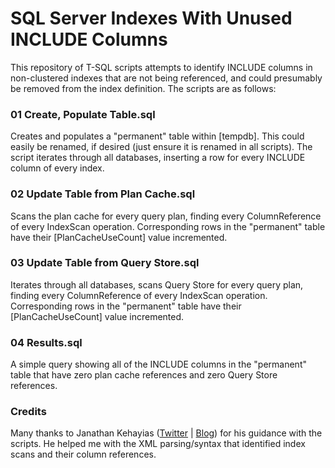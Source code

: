 # SQL Server Indexes With Unused INCLUDE Columns

This repository of T-SQL scripts attempts to identify INCLUDE columns in non-clustered indexes that are not being referenced, and could presumably be removed from the index definition. The scripts are as follows:

<h3>01 Create, Populate Table.sql</h3>
Creates and populates a "permanent" table within [tempdb]. This could easily be renamed, if desired (just ensure it is renamed in all scripts). The script iterates through all databases, inserting a row for every INCLUDE column of every index.

<h3>02 Update Table from Plan Cache.sql</h3>
Scans the plan cache for every query plan, finding every ColumnReference of every IndexScan operation. Corresponding rows in the "permanent" table have their [PlanCacheUseCount] value incremented.

<h3>03 Update Table from Query Store.sql</h3>
Iterates through all databases, scans Query Store for every query plan, finding every ColumnReference of every IndexScan operation. Corresponding rows in the "permanent" table have their [PlanCacheUseCount] value incremented.

<h3>04 Results.sql</h3>
A simple query showing all of the INCLUDE columns in the "permanent" table that have zero plan cache references and zero Query Store references.

<h3>Credits</h3>
Many thanks to Janathan Kehayias (<a href="https://twitter.com/SQLPoolBoy">Twitter</a> | <a href="https://www.sqlskills.com/blogs/jonathan/">Blog</a>) for his guidance with the scripts. He helped me with the XML parsing/syntax that identified index scans and their column references.
